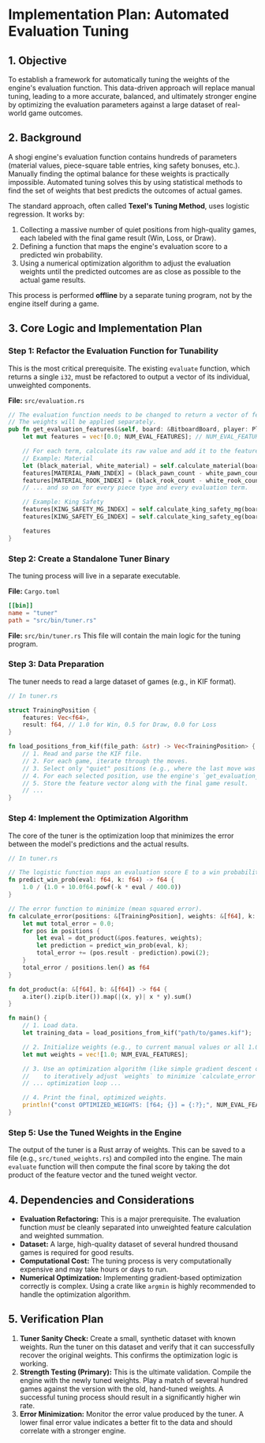 # Implementation Plan: Automated Evaluation Tuning

## 1. Objective

To establish a framework for automatically tuning the weights of the engine's evaluation function. This data-driven approach will replace manual tuning, leading to a more accurate, balanced, and ultimately stronger engine by optimizing the evaluation parameters against a large dataset of real-world game outcomes.

## 2. Background

A shogi engine's evaluation function contains hundreds of parameters (material values, piece-square table entries, king safety bonuses, etc.). Manually finding the optimal balance for these weights is practically impossible. Automated tuning solves this by using statistical methods to find the set of weights that best predicts the outcomes of actual games.

The standard approach, often called **Texel's Tuning Method**, uses logistic regression. It works by:
1.  Collecting a massive number of quiet positions from high-quality games, each labeled with the final game result (Win, Loss, or Draw).
2.  Defining a function that maps the engine's evaluation score to a predicted win probability.
3.  Using a numerical optimization algorithm to adjust the evaluation weights until the predicted outcomes are as close as possible to the actual game results.

This process is performed **offline** by a separate tuning program, not by the engine itself during a game.

## 3. Core Logic and Implementation Plan

### Step 1: Refactor the Evaluation Function for Tunability

This is the most critical prerequisite. The existing `evaluate` function, which returns a single `i32`, must be refactored to output a vector of its individual, unweighted components.

**File:** `src/evaluation.rs`

```rust
// The evaluation function needs to be changed to return a vector of feature values.
// The weights will be applied separately.
pub fn get_evaluation_features(&self, board: &BitboardBoard, player: Player, captured_pieces: &CapturedPieces) -> Vec<f64> {
    let mut features = vec![0.0; NUM_EVAL_FEATURES]; // NUM_EVAL_FEATURES is a constant we define

    // For each term, calculate its raw value and add it to the feature vector.
    // Example: Material
    let (black_material, white_material) = self.calculate_material(board);
    features[MATERIAL_PAWN_INDEX] = (black_pawn_count - white_pawn_count) as f64;
    features[MATERIAL_ROOK_INDEX] = (black_rook_count - white_rook_count) as f64;
    // ... and so on for every piece type and every evaluation term.

    // Example: King Safety
    features[KING_SAFETY_MG_INDEX] = self.calculate_king_safety_mg(board, player) as f64;
    features[KING_SAFETY_EG_INDEX] = self.calculate_king_safety_eg(board, player) as f64;

    features
}
```

### Step 2: Create a Standalone Tuner Binary

The tuning process will live in a separate executable.

**File:** `Cargo.toml`
```toml
[[bin]]
name = "tuner"
path = "src/bin/tuner.rs"
```

**File:** `src/bin/tuner.rs`
This file will contain the main logic for the tuning program.

### Step 3: Data Preparation

The tuner needs to read a large dataset of games (e.g., in KIF format).

```rust
// In tuner.rs

struct TrainingPosition {
    features: Vec<f64>,
    result: f64, // 1.0 for Win, 0.5 for Draw, 0.0 for Loss
}

fn load_positions_from_kif(file_path: &str) -> Vec<TrainingPosition> {
    // 1. Read and parse the KIF file.
    // 2. For each game, iterate through the moves.
    // 3. Select only "quiet" positions (e.g., where the last move was not a capture).
    // 4. For each selected position, use the engine's `get_evaluation_features` to get the feature vector.
    // 5. Store the feature vector along with the final game result.
    // ...
}
```

### Step 4: Implement the Optimization Algorithm

The core of the tuner is the optimization loop that minimizes the error between the model's predictions and the actual results.

```rust
// In tuner.rs

// The logistic function maps an evaluation score E to a win probability.
fn predict_win_prob(eval: f64, k: f64) -> f64 {
    1.0 / (1.0 + 10.0f64.powf(-k * eval / 400.0))
}

// The error function to minimize (mean squared error).
fn calculate_error(positions: &[TrainingPosition], weights: &[f64], k: f64) -> f64 {
    let mut total_error = 0.0;
    for pos in positions {
        let eval = dot_product(&pos.features, weights);
        let prediction = predict_win_prob(eval, k);
        total_error += (pos.result - prediction).powi(2);
    }
    total_error / positions.len() as f64
}

fn dot_product(a: &[f64], b: &[f64]) -> f64 {
    a.iter().zip(b.iter()).map(|(x, y)| x * y).sum()
}

fn main() {
    // 1. Load data.
    let training_data = load_positions_from_kif("path/to/games.kif");

    // 2. Initialize weights (e.g., to current manual values or all 1.0).
    let mut weights = vec![1.0; NUM_EVAL_FEATURES];

    // 3. Use an optimization algorithm (like simple gradient descent or a library like `argmin`)
    //    to iteratively adjust `weights` to minimize `calculate_error`.
    // ... optimization loop ...

    // 4. Print the final, optimized weights.
    println!("const OPTIMIZED_WEIGHTS: [f64; {}] = {:?};", NUM_EVAL_FEATURES, weights);
}
```

### Step 5: Use the Tuned Weights in the Engine

The output of the tuner is a Rust array of weights. This can be saved to a file (e.g., `src/tuned_weights.rs`) and compiled into the engine. The main `evaluate` function will then compute the final score by taking the dot product of the feature vector and the tuned weight vector.

## 4. Dependencies and Considerations

*   **Evaluation Refactoring:** This is a major prerequisite. The evaluation function *must* be cleanly separated into unweighted feature calculation and weighted summation.
*   **Dataset:** A large, high-quality dataset of several hundred thousand games is required for good results.
*   **Computational Cost:** The tuning process is very computationally expensive and may take hours or days to run.
*   **Numerical Optimization:** Implementing gradient-based optimization correctly is complex. Using a crate like `argmin` is highly recommended to handle the optimization algorithm.

## 5. Verification Plan

1.  **Tuner Sanity Check:** Create a small, synthetic dataset with known weights. Run the tuner on this dataset and verify that it can successfully recover the original weights. This confirms the optimization logic is working.
2.  **Strength Testing (Primary):** This is the ultimate validation. Compile the engine with the newly tuned weights. Play a match of several hundred games against the version with the old, hand-tuned weights. A successful tuning process should result in a significantly higher win rate.
3.  **Error Minimization:** Monitor the error value produced by the tuner. A lower final error value indicates a better fit to the data and should correlate with a stronger engine.

